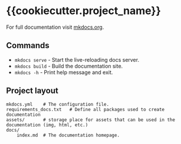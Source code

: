 # {{cookiecutter.project_name}}

For full documentation visit [mkdocs.org](https://www.mkdocs.org).

## Commands

* `mkdocs serve` - Start the live-reloading docs server.
* `mkdocs build` - Build the documentation site.
* `mkdocs -h` - Print help message and exit.

## Project layout

    mkdocs.yml    # The configuration file.
    requirements_docs.txt   # Define all packages used to create documentation
    assets/       # storage place for assets that can be used in the documentation (img, html, etc.)  
    docs/
        index.md  # The documentation homepage.
